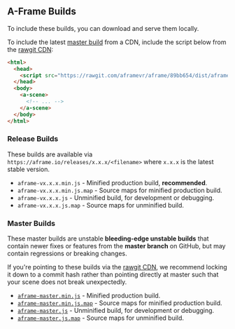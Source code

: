 ## A-Frame Builds

To include these builds, you can download and serve them locally.

To include the latest [master build](#master-builds) from a CDN, include the
script below from the [rawgit CDN](https://rawgit.com/):

```html
<html>
  <head>
    <script src="https://rawgit.com/aframevr/aframe/89bb654/dist/aframe-master.min.js"></script>
  </head>
  <body>
    <a-scene>
      <!-- ... -->
    </a-scene>
  </body>
</html>
```

### Release Builds

These builds are available via `https://aframe.io/releases/x.x.x/<filename>`
where `x.x.x` is the latest stable version.

- `aframe-vx.x.x.min.js` - Minified production build, **recommended**.
- `aframe-vx.x.x.min.js.map` - Source maps for minified production build.
- `aframe-vx.x.x.js` - Unminified build, for development or debugging.
- `aframe-vx.x.x.js.map` - Source maps for unminified build.

### Master Builds

These master builds are unstable **bleeding-edge unstable builds** that contain
newer fixes or features from the **master branch** on GitHub, but may contain
regressions or breaking changes.

If you're pointing to these builds via the [rawgit CDN](https://rawgit.com/),
we recommend locking it down to a commit hash rather than pointing directly at
master such that your scene does not break unexpectedly.

- [`aframe-master.min.js`](aframe-master.min.js) - Minified production build.
- [`aframe-master.min.js.map`](aframe-master.min.js.map) - Source maps for minified production build.
- [`aframe-master.js`](aframe-master.js) - Unminified build, for development or debugging.
- [`aframe-master.js.map`](aframe-master.js.map) - Source maps for unminified build.

